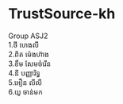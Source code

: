 # TrustSource-kh<br>

Group ASJ2<br>
1.ថី ហេងលី<br>
2.ពិត​ ម៉េងហ៊ាង<br>
3.ខឹម សែមចំរើន<br>
4.នី បញ្ញារិទ្ធ​<br>
5.អឿន លីលី<br>
6.យូ ចាន់មក<br>
